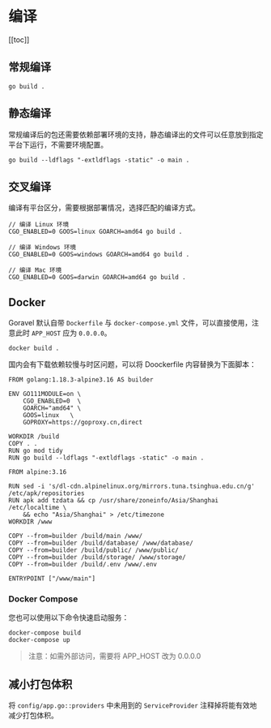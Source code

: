 # 编译

[[toc]]

## 常规编译

```
go build .
```

## 静态编译

常规编译后的包还需要依赖部署环境的支持，静态编译出的文件可以任意放到指定平台下运行，不需要环境配置。

```
go build --ldflags "-extldflags -static" -o main .
```

## 交叉编译

编译有平台区分，需要根据部署情况，选择匹配的编译方式。

```
// 编译 Linux 环境
CGO_ENABLED=0 GOOS=linux GOARCH=amd64 go build .

// 编译 Windows 环境
CGO_ENABLED=0 GOOS=windows GOARCH=amd64 go build .

// 编译 Mac 环境
CGO_ENABLED=0 GOOS=darwin GOARCH=amd64 go build .
```

## Docker

Goravel 默认自带 `Dockerfile` 与 `docker-compose.yml` 文件，可以直接使用，注意此时 `APP_HOST` 应为 `0.0.0.0`。

```
docker build .
```

国内会有下载依赖较慢与时区问题，可以将 Doockerfile 内容替换为下面脚本：

```
FROM golang:1.18.3-alpine3.16 AS builder

ENV GO111MODULE=on \
    CGO_ENABLED=0  \
    GOARCH="amd64" \
    GOOS=linux   \
    GOPROXY=https://goproxy.cn,direct

WORKDIR /build
COPY . .
RUN go mod tidy
RUN go build --ldflags "-extldflags -static" -o main .

FROM alpine:3.16

RUN sed -i 's/dl-cdn.alpinelinux.org/mirrors.tuna.tsinghua.edu.cn/g' /etc/apk/repositories
RUN apk add tzdata && cp /usr/share/zoneinfo/Asia/Shanghai /etc/localtime \
    && echo "Asia/Shanghai" > /etc/timezone
WORKDIR /www

COPY --from=builder /build/main /www/
COPY --from=builder /build/database/ /www/database/
COPY --from=builder /build/public/ /www/public/
COPY --from=builder /build/storage/ /www/storage/
COPY --from=builder /build/.env /www/.env

ENTRYPOINT ["/www/main"]
```

### Docker Compose

您也可以使用以下命令快速启动服务：

```
docker-compose build
docker-compose up
```

> 注意：如需外部访问，需要将 APP_HOST 改为 0.0.0.0

## 减小打包体积

将 `config/app.go::providers` 中未用到的 `ServiceProvider` 注释掉将能有效地减少打包体积。

<CommentService/>